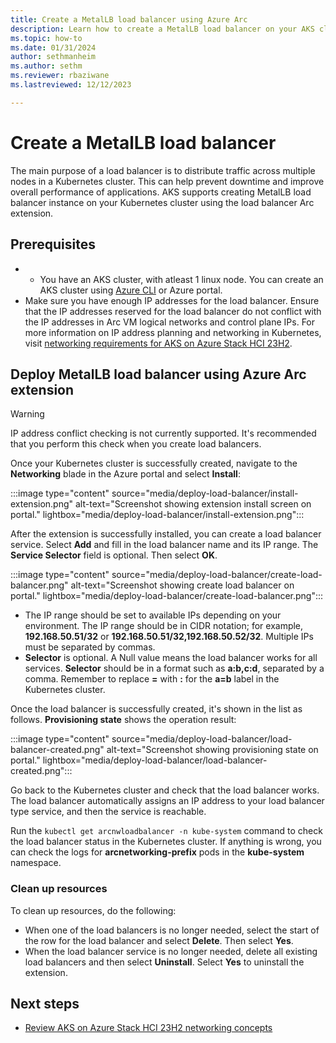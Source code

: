 ```yaml
---
title: Create a MetalLB load balancer using Azure Arc
description: Learn how to create a MetalLB load balancer on your AKS cluster using an Arc extension.
ms.topic: how-to
ms.date: 01/31/2024
author: sethmanheim
ms.author: sethm 
ms.reviewer: rbaziwane
ms.lastreviewed: 12/12/2023

---
```


# Create a MetalLB load balancer 
The main purpose of a load balancer is to distribute traffic across multiple nodes in a Kubernetes cluster. This can help prevent downtime and improve overall performance of applications. AKS supports creating MetalLB load balancer instance on your Kubernetes cluster using the load balancer Arc extension.

## Prerequisites

- - You have an AKS cluster, with atleast 1 linux node. You can create an AKS cluster using [Azure CLI](/aks/hybrid/aks-create-clusters-cli) or Azure portal.
- Make sure you have enough IP addresses for the load balancer. Ensure that the IP addresses reserved for the load balancer do not conflict with the IP addresses in Arc VM logical networks and control plane IPs. For more information on IP address planning and networking in Kubernetes, visit [networking requirements for AKS on Azure Stack HCI 23H2](/aks/hybrid/aks-hci-network-system-requirements).

## Deploy MetalLB load balancer using Azure Arc extension
> [!WARNING]
> IP address conflict checking is not currently supported. It's recommended that you perform this check when you create load balancers.

 Once your Kubernetes cluster is successfully created, navigate to the **Networking** blade in the Azure portal and select **Install**:

   :::image type="content" source="media/deploy-load-balancer/install-extension.png" alt-text="Screenshot showing extension install screen on portal." lightbox="media/deploy-load-balancer/install-extension.png":::

After the extension is successfully installed, you can create a load balancer service. Select **Add** and fill in the load balancer name and its IP range. The **Service Selector** field is optional. Then select **OK**.

   :::image type="content" source="media/deploy-load-balancer/create-load-balancer.png" alt-text="Screenshot showing create load balancer on portal." lightbox="media/deploy-load-balancer/create-load-balancer.png":::

   - The IP range should be set to available IPs depending on your environment. The IP range should be in CIDR notation; for example, **192.168.50.51/32** or **192.168.50.51/32,192.168.50.52/32**. Multiple IPs must be separated by commas.
   - **Selector** is optional. A Null value means the load balancer works for all services. **Selector** should be in a format such as **a:b,c:d**, separated by a comma. Remember to replace **=** with **:** for the **a=b** label in the Kubernetes cluster.

Once the load balancer is successfully created, it's shown in the list as follows. **Provisioning state** shows the operation result:

   :::image type="content" source="media/deploy-load-balancer/load-balancer-created.png" alt-text="Screenshot showing provisioning state on portal." lightbox="media/deploy-load-balancer/load-balancer-created.png":::

Go back to the Kubernetes cluster and check that the load balancer works. The load balancer automatically assigns an IP address to your load balancer type service, and then the service is reachable.

   Run the `kubectl get arcnwloadbalancer -n kube-system` command to check the load balancer status in the Kubernetes cluster. If anything is wrong, you can check the logs for **arcnetworking-prefix** pods in the **kube-system** namespace.

### Clean up resources

To clean up resources, do the following:

- When one of the load balancers is no longer needed, select the start of the row for the load balancer and select **Delete**. Then select **Yes**.
- When the load balancer service is no longer needed, delete all existing load balancers and then select **Uninstall**. Select **Yes** to uninstall the extension.


## Next steps
- [Review AKS on Azure Stack HCI 23H2 networking concepts](aks-hci-network-system-requirements.md)
